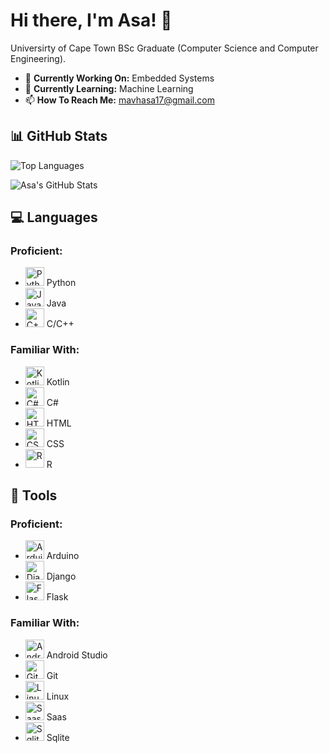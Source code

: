 # Hi there, I'm Asa! 👋

Universirty of Cape Town BSc Graduate (Computer Science and Computer Engineering).

- 🔭 **Currently Working On:** Embedded Systems
- 🌱 **Currently Learning:** Machine Learning
- 📫 **How To Reach Me:** mavhasa17@gmail.com

## 📊 GitHub Stats
![Top Languages](https://github-readme-stats-asamavhungu.vercel.app/api/top-langs/?username=asaMavhungu&layout=compact&langs_count=8)

![Asa's GitHub Stats](https://github-readme-stats-asamavhungu.vercel.app/api?username=asaMavhungu&show_icons=true&theme=radical) 

## 💻 Languages

### Proficient:
- <img src="https://cdn.jsdelivr.net/gh/devicons/devicon/icons/python/python-original.svg" width="30" alt="Python"> Python
- <img src="https://cdn.jsdelivr.net/gh/devicons/devicon/icons/java/java-original.svg" width="30" alt="Java"> Java
- <img src="https://cdn.jsdelivr.net/gh/devicons/devicon/icons/cplusplus/cplusplus-original.svg" width="30" alt="C++"> C/C++

### Familiar With:
- <img src="https://cdn.jsdelivr.net/gh/devicons/devicon/icons/kotlin/kotlin-original.svg" width="30" alt="Kotlin"> Kotlin
- <img src="https://cdn.jsdelivr.net/gh/devicons/devicon/icons/csharp/csharp-original.svg" width="30" alt="C#"> C#
- <img src="https://cdn.jsdelivr.net/gh/devicons/devicon/icons/html5/html5-original.svg" width="30" alt="HTML"> HTML
- <img src="https://cdn.jsdelivr.net/gh/devicons/devicon/icons/css3/css3-original.svg" width="30" alt="CSS"> CSS
- <img src="https://cdn.jsdelivr.net/gh/devicons/devicon/icons/r/r-original.svg" width="30" alt="R"> R

## 🧰 Tools

### Proficient:
- <img src="https://cdn.jsdelivr.net/gh/devicons/devicon/icons/arduino/arduino-original.svg" width="30" alt="Arduino"> Arduino
- <img src="https://cdn.jsdelivr.net/gh/devicons/devicon/icons/django/django-plain.svg" width="30" alt="Django"> Django
- <img src="https://cdn.jsdelivr.net/gh/devicons/devicon/icons/flask/flask-original-wordmark.svg" width="30" alt="Flask"> Flask

### Familiar With:
- <img src="https://cdn.jsdelivr.net/gh/devicons/devicon/icons/androidstudio/androidstudio-original.svg" width="30" alt="Android Studio"> Android Studio
- <img src="https://cdn.jsdelivr.net/gh/devicons/devicon/icons/git/git-original.svg" width="30" alt="Git"> Git
- <img src="https://cdn.jsdelivr.net/gh/devicons/devicon/icons/linux/linux-original.svg" width="30" alt="Linux"> Linux
- <img src="https://cdn.jsdelivr.net/gh/devicons/devicon/icons/sass/sass-original.svg" width="30" alt="Saas"> Saas
- <img src="https://cdn.jsdelivr.net/gh/devicons/devicon/icons/sqlite/sqlite-original.svg" width="30" alt="Sqlite"> Sqlite
